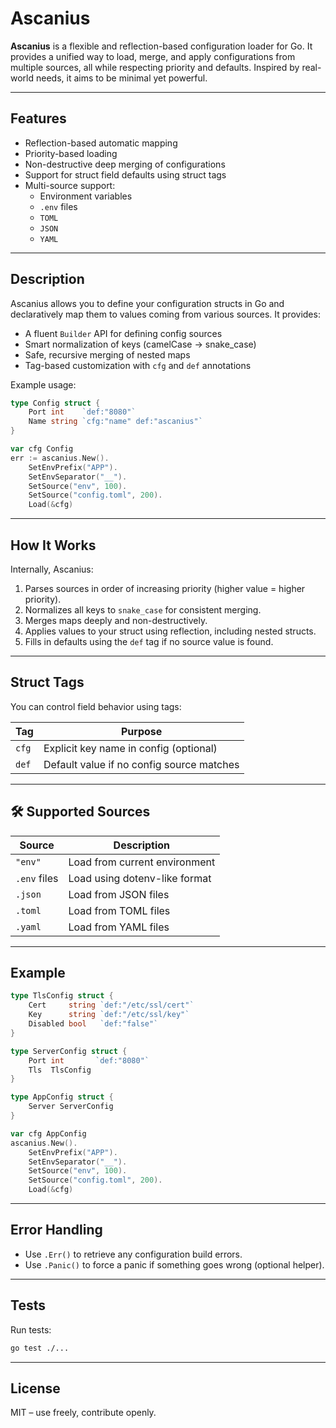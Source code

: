 # Ascanius

**Ascanius** is a flexible and reflection-based configuration loader for Go. 
It provides a unified way to load, merge, and apply configurations from multiple sources, all while respecting priority and defaults. 
Inspired by real-world needs, it aims to be minimal yet powerful.

---

## Features

-  Reflection-based automatic mapping
-  Priority-based loading
-  Non-destructive deep merging of configurations
-  Support for struct field defaults using struct tags
-  Multi-source support:
    - Environment variables
    - `.env` files
    - `TOML`
    - `JSON`
    - `YAML`

---

##  Description

Ascanius allows you to define your configuration structs in Go and declaratively map them to values coming from various sources. It provides:

- A fluent `Builder` API for defining config sources
- Smart normalization of keys (camelCase → snake_case)
- Safe, recursive merging of nested maps
- Tag-based customization with `cfg` and `def` annotations

Example usage:

```go
type Config struct {
    Port int    `def:"8080"`
    Name string `cfg:"name" def:"ascanius"`
}

var cfg Config
err := ascanius.New().
    SetEnvPrefix("APP").
    SetEnvSeparator("__").
    SetSource("env", 100).
    SetSource("config.toml", 200).
    Load(&cfg)
```

---

## How It Works

Internally, Ascanius:

1. Parses sources in order of increasing priority (higher value = higher priority).
2. Normalizes all keys to `snake_case` for consistent merging.
3. Merges maps deeply and non-destructively.
4. Applies values to your struct using reflection, including nested structs.
5. Fills in defaults using the `def` tag if no source value is found.

---

## Struct Tags

You can control field behavior using tags:

| Tag     | Purpose                                  |
|----------|-------------------------------------------|
| `cfg`    | Explicit key name in config (optional)    |
| `def`    | Default value if no config source matches |

---

## 🛠️ Supported Sources

| Source       | Description                    |
|--------------|--------------------------------|
| `"env"`      | Load from current environment  |
| `.env` files | Load using dotenv-like format  |
| `.json`      | Load from JSON files           |
| `.toml`      | Load from TOML files           |
| `.yaml`      | Load from YAML files           |

---

## Example

```go
type TlsConfig struct {
    Cert     string `def:"/etc/ssl/cert"`
    Key      string `def:"/etc/ssl/key"`
    Disabled bool   `def:"false"`
}

type ServerConfig struct {
    Port int       `def:"8080"`
    Tls  TlsConfig
}

type AppConfig struct {
    Server ServerConfig
}

var cfg AppConfig
ascanius.New().
    SetEnvPrefix("APP").
    SetEnvSeparator("__").
    SetSource("env", 100).
    SetSource("config.toml", 200).
    Load(&cfg)
```

---

## Error Handling

- Use `.Err()` to retrieve any configuration build errors.
- Use `.Panic()` to force a panic if something goes wrong (optional helper).

---

## Tests

Run tests:

```bash
go test ./...
```

---

## License

MIT – use freely, contribute openly.
